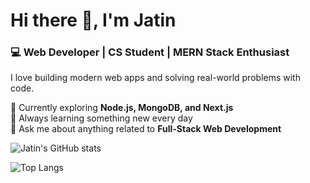 # Hi there 👋, I'm Jatin  
### 💻 Web Developer | CS Student | MERN Stack Enthusiast  

I love building modern web apps and solving real-world problems with code.  

🚀 Currently exploring **Node.js, MongoDB, and Next.js**  
🌱 Always learning something new every day  
💬 Ask me about anything related to **Full-Stack Web Development**

![Jatin's GitHub stats](https://github-readme-stats.vercel.app/api?username=JatinRajvani&show_icons=true&theme=radical)

![Top Langs](https://github-readme-stats.vercel.app/api/top-langs/?username=JatinRajvani&layout=compact&theme=tokyonight)

